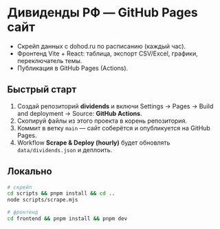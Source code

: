 # Дивиденды РФ — GitHub Pages сайт

- Скрейп данных с dohod.ru по расписанию (каждый час).
- Фронтенд Vite + React: таблица, экспорт CSV/Excel, графики, переключатель темы.
- Публикация в GitHub Pages (Actions).

## Быстрый старт
1. Создай репозиторий **dividends** и включи Settings → Pages → Build and deployment → Source: **GitHub Actions**.
2. Скопируй файлы из этого проекта в корень репозитория.
3. Коммит в ветку `main` — сайт соберётся и опубликуется на GitHub Pages.
4. Workflow **Scrape & Deploy (hourly)** будет обновлять `data/dividends.json` и деплоить.

## Локально
```bash
# скрейп
cd scripts && pnpm install && cd ..
node scripts/scrape.mjs

# фронтенд
cd frontend && pnpm install && pnpm dev
